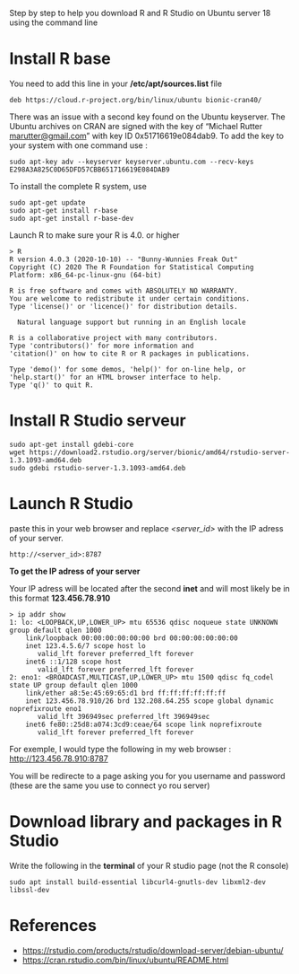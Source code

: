Step by step to help you download R and R Studio on Ubuntu server 18 using the command line

# Install R base

You need to add this line in your **/etc/apt/sources.list** file

```{bash, eval=FALSE,}
deb https://cloud.r-project.org/bin/linux/ubuntu bionic-cran40/
```

There was an issue with a second key found on the Ubuntu keyserver. The Ubuntu archives on CRAN are signed with the key of “Michael Rutter marutter@gmail.com” with key ID 0x51716619e084dab9. To add the key to your system with one command use :

```{bash, eval=FALSE}
sudo apt-key adv --keyserver keyserver.ubuntu.com --recv-keys E298A3A825C0D65DFD57CBB651716619E084DAB9
```

To install the complete R system, use

```{bash, eval=FALSE}
sudo apt-get update
sudo apt-get install r-base
sudo apt-get install r-base-dev
```

Launch R to make sure your R is 4.0. or higher

```{bash, eval=FALSE}
> R
R version 4.0.3 (2020-10-10) -- "Bunny-Wunnies Freak Out"
Copyright (C) 2020 The R Foundation for Statistical Computing
Platform: x86_64-pc-linux-gnu (64-bit)

R is free software and comes with ABSOLUTELY NO WARRANTY.
You are welcome to redistribute it under certain conditions.
Type 'license()' or 'licence()' for distribution details.

  Natural language support but running in an English locale

R is a collaborative project with many contributors.
Type 'contributors()' for more information and
'citation()' on how to cite R or R packages in publications.

Type 'demo()' for some demos, 'help()' for on-line help, or
'help.start()' for an HTML browser interface to help.
Type 'q()' to quit R.

```

# Install R Studio serveur 

```{bash, eval=FALSE}
sudo apt-get install gdebi-core
wget https://download2.rstudio.org/server/bionic/amd64/rstudio-server-1.3.1093-amd64.deb
sudo gdebi rstudio-server-1.3.1093-amd64.deb
```

# Launch R Studio 

paste this in your web browser and replace *<server_id>* with the IP adress of your server. 

```{bash, eval=FALSE}
http://<server_id>:8787
```

**To get the IP adress of your server**

Your IP adress will be located after the second **inet** and will most likely be in this format **123.456.78.910**

```{bash, eval=FALSE}
> ip addr show
1: lo: <LOOPBACK,UP,LOWER_UP> mtu 65536 qdisc noqueue state UNKNOWN group default qlen 1000
    link/loopback 00:00:00:00:00:00 brd 00:00:00:00:00:00
    inet 123.4.5.6/7 scope host lo
       valid_lft forever preferred_lft forever
    inet6 ::1/128 scope host 
       valid_lft forever preferred_lft forever
2: eno1: <BROADCAST,MULTICAST,UP,LOWER_UP> mtu 1500 qdisc fq_codel state UP group default qlen 1000
    link/ether a8:5e:45:69:65:d1 brd ff:ff:ff:ff:ff:ff
    inet 123.456.78.910/26 brd 132.208.64.255 scope global dynamic noprefixroute eno1
       valid_lft 396949sec preferred_lft 396949sec
    inet6 fe80::25d8:a074:3cd9:ceae/64 scope link noprefixroute 
       valid_lft forever preferred_lft forever
```
For exemple, I would type the following in my web browser : http://123.456.78.910:8787

You will be redirecte to a page asking you for you username and password (these are the same you use to connect yo rou server)

# Download library and packages in R Studio 

Write the following in the **terminal** of your R studio page (not the R console)

```{bash, eval=FALSE}
sudo apt install build-essential libcurl4-gnutls-dev libxml2-dev libssl-dev
```


# References

- https://rstudio.com/products/rstudio/download-server/debian-ubuntu/ 
- https://cran.rstudio.com/bin/linux/ubuntu/README.html 

